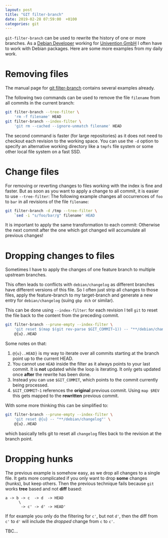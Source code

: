 ```yaml
---
layout: post
title: "GIT filter-branch"
date: 2019-02-28 07:59:00  +0100
categories: git
---
```


`git-filter-branch` can be used to rewrite the history of one or more branches.
As a [Debian Developer](https://www.debian.org/) working for [Univention GmbH](https://www.univention.de/) I often have to work with Debian packages.
Here are some more examples from my daily work.

Removing files
==============
The manual page for [git filter-branch](https://git-scm.com/docs/git-filter-branch) contains several examples already.

The following two commands can be used to remove the file `filename` from all commits in the current branch:
```bash
git filter-branch --tree-filter \
	'rm -f filename' HEAD
git filter-branch --index-filter \
	'git rm --cached --ignore-unmatch filename' HEAD
```

The second command is faster (for large repositories) as it does not need to checkout each revision to the working space.
You can use the `-d` option to specify an alternative working directory like a `tmpfs` file system or some other local file system on a fast SSD.

Change files
============
For removing or reverting changes to files working with the index is fine and faster.
But as soon as you want to apply a change to all commit, it is easier to use `--tree-filter`:
The following example changes all occurrences of `foo` to `bar` in all revisions of the file `filename`:

```bash
git filter-branch -d /tmp --tree-filter \
	`sed -i "s/foo/bar/g" filename' HEAD
```

It is important to apply the same transformation to each commit:
Otherwise the next commit after the one which got changed will accumulate all previous changes!

Dropping changes to files
=========================
Sometimes I have to apply the changes of one feature branch to multiple upstream branches.

This often leads to conflicts with `debian/changelog` as different branches have different versions of this file.
So I often just strip all changes to those files, apply the feature-branch to my target-branch and generate a new entry for `debian/changelog` (suing `gbp dch` or similar).

This can be done using `--index-filter`:
for each revision I tell `git` to reset the file back to the content from the preceding commit.

```bash
git filter-branch --prune-empty --index-filter \
	'git reset $(map $(git rev-parse $GIT_COMMIT~1)) -- "**/debian/changelog"' \
	@{u}..HEAD
```

Some notes on that:

1. `@{u}..HEAD}` is my way to iterate over all commits starting at the branch point up to the current HEAD.
2. You cannot use `HEAD` inside the filter as it always points to your last commit.
   It is **not** updated while the loop is iterating.
   It only gets updated once **after** the rewrite has been done.
3. Instead you can use `$GIT_COMMIT`, which points to the commit currently being processed.
4. `$GIT_COMMIT~1` references the **original** previous commit.
   Using `map $REV` this gets mapped to the **rewritten** previous commit.

With some more thinking this can be simplified to:

```bash
git filter-branch --prune-empty --index-filter \
	'git reset @{u} -- "**/debian/changelog"' \
	@{u}..HEAD
```

which basically tells git to reset all `changelog` files back to the revision at the branch point.

Dropping hunks
==============
The previous example is somehow easy, as we drop all changes to a single file.
It gets more complicated if you only want to drop **some** changes (hunks), but keep others.
Then the previous technique fails because `git` works **tree** based and not **diff** based:

    a -> b -> c  -> d  -> HEAD
          \
           -> c' -> d' -> HEAD'

If for example you only do the filtering for `c'`, but not `d'`, then the diff from `c'` to `d'` will include the *dropped* change from `c` to `c'`.

TBC...

